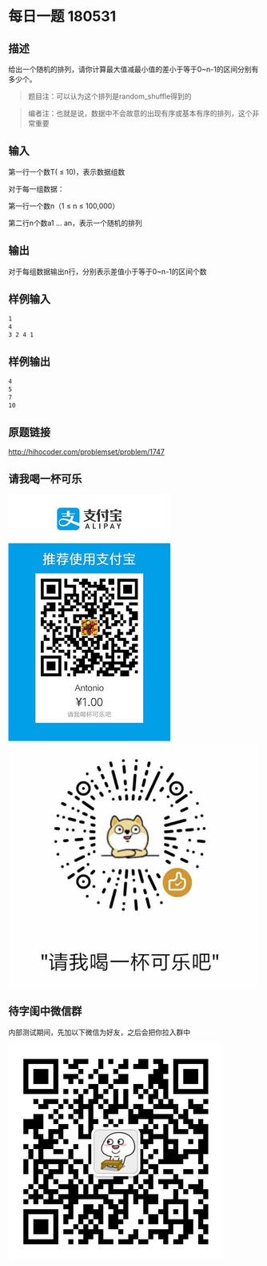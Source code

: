 # 每日一题 180531

## 描述

给出一个随机的排列，请你计算最大值减最小值的差小于等于0~n-1的区间分别有多少个。

> 题目注：可以认为这个排列是random_shuffle得到的

> 编者注：也就是说，数据中不会故意的出现有序或基本有序的排列，这个非常重要

## 输入

第一行一个数T( ≤ 10)，表示数据组数

对于每一组数据：

第一行一个数n（1 ≤ n ≤ 100,000）

第二行n个数a1 ... an，表示一个随机的排列

## 输出

对于每组数据输出n行，分别表示差值小于等于0~n-1的区间个数

## 样例输入
```
1
4 
3 2 4 1
```
## 样例输出
```
4
5
7
10
```
## 原题链接

http://hihocoder.com/problemset/problem/1747

## 请我喝一杯可乐

![](https://raw.githubusercontent.com/Inapt19/Resource/master/bonus_QR.jpg)
![](https://raw.githubusercontent.com/Inapt19/Resource/master/wechat_bonus_qr.jpg)

## 待字闺中微信群

内部测试期间，先加以下微信为好友，之后会把你拉入群中

![](https://raw.githubusercontent.com/Inapt19/Resource/master/wechat_QR.jpg)
